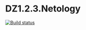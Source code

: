 # DZ1.2.3.Netology
[![Build status](https://ci.appveyor.com/api/projects/status/ah0fdn8ps962c8b4?svg=true)](https://ci.appveyor.com/project/zda3171/dz1-2-netology)
